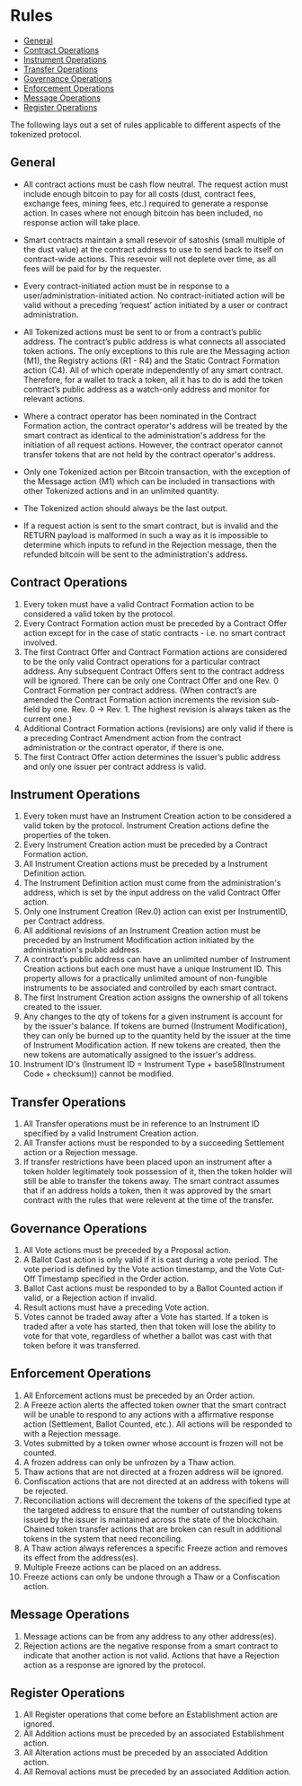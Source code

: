 # Rules

- [General](#general)
- [Contract Operations](#contract-operations)
- [Instrument Operations](#instrument-operations)
- [Transfer Operations](#transfer-operations)
- [Governance Operations](#governance-operations)
- [Enforcement Operations](#enforcement-operations)
- [Message Operations](#message-operations)
- [Register Operations](#register-operations)

The following lays out a set of rules applicable to different aspects of the tokenized protocol.

<a name="general"></a>
## General

* All contract actions must be cash flow neutral. The request action must include enough bitcoin to pay for all costs (dust, contract fees, exchange fees, mining fees, etc.) required to generate a response action. In cases where not enough bitcoin has been included, no response action will take place. 

* Smart contracts maintain a small resevoir of satoshis (small multiple of the dust value) at the contract address to use to send back to itself on contract-wide actions.  This resevoir will not deplete over time, as all fees will be paid for by the requester.

* Every contract-initiated action must be in response to a user/administration-initiated action. No contract-initiated action will be valid without a preceding ‘request’ action initiated by a user or contract administration.

* All Tokenized actions must be sent to or from a contract’s public address. The contract’s public address is what connects all associated token actions. The only exceptions to this rule are the Messaging action (M1), the Registry actions (R1 - R4) and the Static Contract Formation action (C4).  All of which operate independently of any smart contract. Therefore, for a wallet to track a token, all it has to do is add the token contract’s public address as a watch-only address and monitor for relevant actions.

* Where a contract operator has been nominated in the Contract Formation action, the contract operator's address will be treated by the smart contract as identical to the administration's address for the initiation of all request actions.  However, the contract operator cannot transfer tokens that are not held by the contract operator's address.

* Only one Tokenized action per Bitcoin transaction, with the exception of the Message action (M1) which can be included in transactions with other Tokenized actions and in an unlimited quantity.

* The Tokenized action should always be the last output.

* If a request action is sent to the smart contract, but is invalid and the RETURN payload is malformed in such a way as it is impossible to determine which inputs to refund in the Rejection message, then the refunded bitcoin will be sent to the administration's address. 

<a name="contract-operations"></a>
## Contract Operations

1. Every token must have a valid Contract Formation action to be considered a valid token by the protocol.
2. Every Contract Formation action must be preceded by a Contract Offer action except for in the case of static contracts - i.e. no smart contract involved.
3. The first Contract Offer and Contract Formation actions are considered to be the only valid Contract operations for a particular contract address. Any subsequent Contract Offers sent to the contract address will be ignored. There can be only one Contract Offer and one Rev. 0 Contract Formation per contract address. (When contract’s are amended the Contract Formation action increments the revision sub-field by one. Rev. 0 -> Rev. 1. The highest revision is always taken as the current one.)
4. Additional Contract Formation actions (revisions) are only valid if there is a preceding Contract Amendment action from the contract administration or the contract operator, if there is one.
5. The first Contract Offer action determines the issuer’s public address and only one issuer per contract address is valid.

<a name="instrument-operations"></a>
## Instrument Operations

1. Every token must have an Instrument Creation action to be considered a valid token by the protocol. Instrument Creation actions define the properties of the token.
2. Every Instrument Creation action must be preceded by a Contract Formation action.
3. All Instrument Creation actions must be preceded by a Instrument Definition action.
4. The Instrument Definition action must come from the administration's address, which is set by the input address on the valid Contract Offer action.
5. Only one Instrument Creation (Rev.0) action can exist per InstrumentID, per Contract address.
6. All additional revisions of an Instrument Creation action must be preceded by an Instrument Modification action initiated by the administration's public address.
7. A contract’s public address can have an unlimited number of Instrument Creation actions but each one must have a unique Instrument ID. This property allows for a practically unlimited amount of non-fungible instruments to be associated and controlled by each smart contract.
8. The first Instrument Creation action assigns the ownership of all tokens created to the issuer.
9. Any changes to the qty of tokens for a given instrument is account for by the issuer's balance.  If tokens are burned (Instrument Modification), they can only be burned up to the quantity held by the issuer at the time of Instrument Modification action.  If new tokens are created, then the new tokens are automatically assigned to the issuer's address.
10. Instrument ID's (Instrument ID = Instrument Type + base58(Instrument Code + checksum)) cannot be modified.

<a name="transfer-operations"></a>
## Transfer Operations

1. All Transfer operations must be in reference to an Instrument ID specified by a valid Instrument Creation action.
2. All Transfer actions must be responded to by a succeeding Settlement action or a Rejection message.
3. If transfer restrictions have been placed upon an instrument after a token holder legitimately took possession of it, then the token holder will still be able to transfer the tokens away.  The smart contract assumes that if an address holds a token, then it was approved by the smart contract with the rules that were relevent at the time of the transfer.

<a name="governance-operations"></a>
## Governance Operations

1. All Vote actions must be preceded by a Proposal action.
2. A Ballot Cast action is only valid if it is cast during a vote period. The vote period is defined by the Vote action timestamp, and the Vote Cut-Off Timestamp specified in the Order action.
3. Ballot Cast actions must be responded to by a Ballot Counted action if valid, or a Rejection action if invalid.
4. Result actions must have a preceding Vote action.
5. Votes cannot be traded away after a Vote has started.  If a token is traded after a vote has started, then that token will lose the ability to vote for that vote, regardless of whether a ballot was cast with that token before it was transferred.

<a name="enforcement-operations"></a>
## Enforcement Operations

1. All Enforcement actions must be preceded by an Order action.
2. A Freeze action alerts the affected token owner that the smart contract will be unable to respond to any actions with a affirmative response action (Settlement, Ballot Counted, etc.). All actions will be responded to with a Rejection message.
3. Votes submitted by a token owner whose account is frozen will not be counted.
4. A frozen address can only be unfrozen by a Thaw action.
5. Thaw actions that are not directed at a frozen address will be ignored.
6. Confiscation actions that are not directed at an address with tokens will be rejected.
7. Reconciliation actions will decrement the tokens of the specified type at the targeted address to ensure that the number of outstanding tokens issued by the issuer is maintained across the state of the blockchain. Chained token transfer actions that are broken can result in additional tokens in the system that need reconciling.
8. A Thaw action always references a specific Freeze action and removes its effect from the address(es).
9. Multiple Freeze actions can be placed on an address.
10. Freeze actions can only be undone through a Thaw or a Confiscation action. 

<a name="message-operations"></a>
## Message Operations

1. Message actions can be from any address to any other address(es).
2. Rejection actions are the negative response from a smart contract to indicate that another action is not valid. Actions that have a Rejection action as a response are ignored by the protocol.

<a name="register-operations"></a>
## Register Operations

1. All Register operations that come before an Establishment action are ignored.
2. All Addition actions must be preceded by an associated Establishment action.
3. All Alteration actions must be preceded by an associated Addition action.
4. All Removal actions must be preceded by an associated Addition action.
